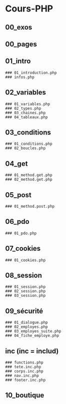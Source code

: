 # Cours-PHP
## 00_exos
## 00_pages
## 01_intro
    ### 01_introduction.php
    ### infos.php
## 02_variables
    ### 01_variables.php
    ### 02_types.php
    ### 03_chaines.php
    ### 04_tableaux.php
## 03_conditions
    ### 01_conditions.php
    ### 02_boucles.php
## 04_get
    ### 01_method.get.php
    ### 02_method.get.php
## 05_post
    ### 01_method.post.php
## 06_pdo
    ### 01_pdo.php
## 07_cookies
    ### 01_cookies.php
## 08_session
    ### 01_session.php
    ### 02_session.php
    ### 03_session.php
## 09_sécurité
    ### 01_dialogue.php
    ### 02_employes.php
    ### 03_employes_suite.php
    ### 04_fiche_employe.php
## inc (inc = includ)
    ### functions.php
    ### tete.inc.php
    ### corps.inc.php
    ### nav.inc.php
    ### footer.inc.php

## 10_boutique
